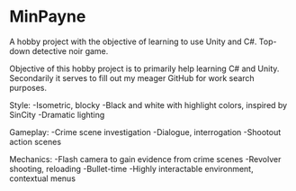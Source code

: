 # MinPayne
A hobby project with the objective of learning to use Unity and C#. Top-down detective noir game.


Objective of this hobby project is to primarily help learning C# and Unity. Secondarily it serves to fill out my meager GitHub for work search purposes.

Style:
-Isometric, blocky
-Black and white with highlight colors, inspired by SinCity
-Dramatic lighting

Gameplay:
-Crime scene investigation
-Dialogue, interrogation
-Shootout action scenes

Mechanics:
-Flash camera to gain evidence from crime scenes
-Revolver shooting, reloading
-Bullet-time
-Highly interactable environment, contextual menus
